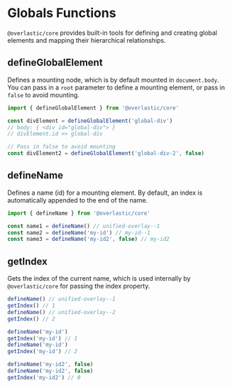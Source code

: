 # Globals Functions

`@overlastic/core` provides built-in tools for defining and creating global elements and mapping their hierarchical relationships.

## defineGlobalElement

Defines a mounting node, which is by default mounted in `document.body`. You can pass in a `root` parameter to define a mounting element, or pass in `false` to avoid mounting.

```ts
import { defineGlobalElement } from '@overlastic/core'

const divElement = defineGlobalElement('global-div')
// body: { <div id="global-div"> }
// divElement.id >> global-div

// Pass in false to avoid mounting
const divElement2 = defineGlobalElement('global-div-2', false)
```

## defineName

Defines a name (id) for a mounting element. By default, an index is automatically appended to the end of the name.

```ts
import { defineName } from '@overlastic/core'

const name1 = defineName() // unified-overlay--1
const name2 = defineName('my-id') // my-id--1
const name3 = defineName('my-id2', false) // my-id2
```

## getIndex

Gets the index of the current name, which is used internally by `@overlastic/core` for passing the index property.

```ts
defineName() // unified-overlay--1
getIndex() // 1
defineName() // unified-overlay--2
getIndex() // 2

defineName('my-id')
getIndex('my-id') // 1
defineName('my-id')
getIndex('my-id') // 2

defineName('my-id2', false)
defineName('my-id2', false)
getIndex('my-id2') // 0
```